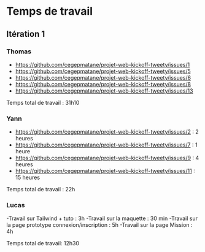 # Temps de travail

## Itération 1

### Thomas

- https://github.com/cegepmatane/projet-web-kickoff-tweety/issues/1
- https://github.com/cegepmatane/projet-web-kickoff-tweety/issues/5
- https://github.com/cegepmatane/projet-web-kickoff-tweety/issues/6
- https://github.com/cegepmatane/projet-web-kickoff-tweety/issues/8
- https://github.com/cegepmatane/projet-web-kickoff-tweety/issues/13

Temps total de travail : 31h10

### Yann

 - https://github.com/cegepmatane/projet-web-kickoff-tweety/issues/2 : 2 heures
 - https://github.com/cegepmatane/projet-web-kickoff-tweety/issues/7 : 1 heure
 - https://github.com/cegepmatane/projet-web-kickoff-tweety/issues/9 : 4 heures
 - https://github.com/cegepmatane/projet-web-kickoff-tweety/issues/11 : 15 heures
 
 Temps total de travail : 22h


### Lucas

-Travail sur Tailwind + tuto : 3h
-Travail sur la maquette : 30 min
-Travail sur la page prototype connexion/inscription : 5h
-Travail sur la page Mission : 4h

Temps total de travail: 12h30
